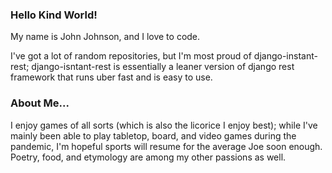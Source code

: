 ### Hello Kind World!

My name is John Johnson, and I love to code.

I've got a lot of random repositories, but I'm most proud of django-instant-rest; django-isntant-rest is essentially a leaner version of django rest framework that runs uber fast and is easy to use.

### About Me...

I enjoy games of all sorts (which is also the licorice I enjoy best); while I've mainly been able to play tabletop, board, and video games during the pandemic, I'm hopeful sports will resume for the average Joe soon enough. Poetry, food, and etymology are among my other passions as well. 

<!--
**J4mesB4xter/J4mesB4xter** is a ✨ _special_ ✨ repository because its `README.md` (this file) appears on your GitHub profile.

Here are some ideas to get you started:

- 🔭 I’m currently working on ...
- 🌱 I’m currently learning ...
- 👯 I’m looking to collaborate on ...
- 🤔 I’m looking for help with ...
- 💬 Ask me about ...
- 📫 How to reach me: ...
- 😄 Pronouns: ...
- ⚡ Fun fact: ...
-->
